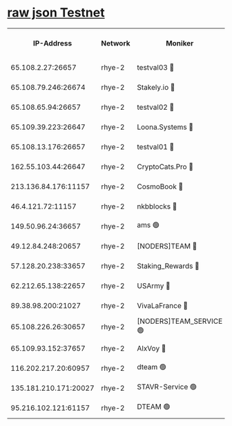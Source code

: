 
[raw json Testnet](https://rpc-check.quickt.stavr.tech/quickt/rpc-quickt-result.json)
=


<table><tr><th>IP-Address</th><th>Network</th><th>Moniker</th><th>Latest Block Height</th><th>Earliest Block Height</th><th>Catching Up</th><th>Tx Index</th><th>Voting Power</th><th>Scan Time</th></tr><tr><td>65.108.2.27:26657</td><td>rhye-2</td><td>testval03 🔴</td><td>718753</td><td>1</td><td>False</td><td>on</td><td>11002050</td><td>2024-02-08T20:19:38.670656816UTC</td></tr><tr><td>65.108.79.246:26674</td><td>rhye-2</td><td>Stakely.io 🔴</td><td>718754</td><td>1</td><td>False</td><td>on</td><td>10010</td><td>2024-02-08T20:19:43.133035280UTC</td></tr><tr><td>65.108.65.94:26657</td><td>rhye-2</td><td>testval02 🔴</td><td>718754</td><td>1</td><td>False</td><td>on</td><td>11002050</td><td>2024-02-08T20:19:45.906707332UTC</td></tr><tr><td>65.109.39.223:26647</td><td>rhye-2</td><td>Loona.Systems 🔴</td><td>718755</td><td>1</td><td>False</td><td>off</td><td>86949</td><td>2024-02-08T20:19:49.026060439UTC</td></tr><tr><td>65.108.13.176:26657</td><td>rhye-2</td><td>testval01 🔴</td><td>718755</td><td>1</td><td>False</td><td>on</td><td>13082010</td><td>2024-02-08T20:19:49.788886917UTC</td></tr><tr><td>162.55.103.44:26647</td><td>rhye-2</td><td>CryptoCats.Pro 🔴</td><td>718760</td><td>1</td><td>False</td><td>off</td><td>9999</td><td>2024-02-08T20:20:20.235493799UTC</td></tr><tr><td>213.136.84.176:11157</td><td>rhye-2</td><td>CosmoBook 🔴</td><td>718759</td><td>65301</td><td>False</td><td>off</td><td>1528057</td><td>2024-02-08T20:20:13.725947532UTC</td></tr><tr><td>46.4.121.72:11157</td><td>rhye-2</td><td>nkbblocks 🔴</td><td>718752</td><td>70101</td><td>False</td><td>off</td><td>81491</td><td>2024-02-08T20:19:30.653189321UTC</td></tr><tr><td>149.50.96.24:36657</td><td>rhye-2</td><td>ams 🟢</td><td>718757</td><td>133501</td><td>False</td><td>on</td><td>0</td><td>2024-02-08T20:20:03.146252403UTC</td></tr><tr><td>49.12.84.248:20657</td><td>rhye-2</td><td>[NODERS]TEAM 🔴</td><td>718757</td><td>146001</td><td>False</td><td>on</td><td>59690</td><td>2024-02-08T20:20:00.694831979UTC</td></tr><tr><td>57.128.20.238:33657</td><td>rhye-2</td><td>Staking_Rewards 🔴</td><td>718755</td><td>149101</td><td>False</td><td>on</td><td>9900</td><td>2024-02-08T20:19:48.559085977UTC</td></tr><tr><td>62.212.65.138:22657</td><td>rhye-2</td><td>USArmy 🔴</td><td>563100</td><td>198001</td><td>False</td><td>on</td><td>59069</td><td>2024-02-08T20:19:37.989888264UTC</td></tr><tr><td>89.38.98.200:21027</td><td>rhye-2</td><td>VivaLaFrance 🔴</td><td>718752</td><td>220501</td><td>False</td><td>off</td><td>10000</td><td>2024-02-08T20:19:33.108285103UTC</td></tr><tr><td>65.108.226.26:30657</td><td>rhye-2</td><td>[NODERS]TEAM_SERVICE 🟢</td><td>718755</td><td>241501</td><td>False</td><td>on</td><td>0</td><td>2024-02-08T20:19:49.406138609UTC</td></tr><tr><td>65.109.93.152:37657</td><td>rhye-2</td><td>AlxVoy 🔴</td><td>718752</td><td>315173</td><td>False</td><td>on</td><td>143351</td><td>2024-02-08T20:19:35.551067023UTC</td></tr><tr><td>116.202.217.20:60957</td><td>rhye-2</td><td>dteam 🟢</td><td>718754</td><td>421794</td><td>False</td><td>on</td><td>0</td><td>2024-02-08T20:19:46.179636651UTC</td></tr><tr><td>135.181.210.171:20027</td><td>rhye-2</td><td>STAVR-Service 🟢</td><td>718756</td><td>717001</td><td>False</td><td>on</td><td>0</td><td>2024-02-08T20:19:58.352073343UTC</td></tr><tr><td>95.216.102.121:61157</td><td>rhye-2</td><td>DTEAM 🟢</td><td>718754</td><td>718201</td><td>False</td><td>on</td><td>0</td><td>2024-02-08T20:19:43.513624559UTC</td></tr></table>